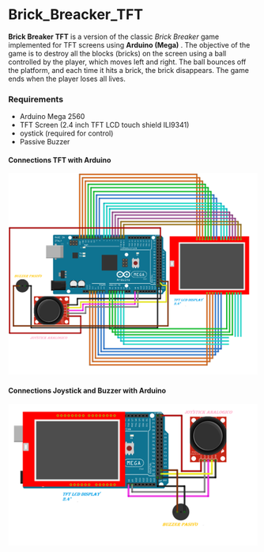 # Brick_Breacker_TFT

**Brick Breaker TFT** is a version of the classic *Brick Breaker* game implemented for TFT screens using  **Arduino (Mega)** . The objective of the game is to destroy all the blocks (bricks) on the screen using a ball controlled by the player, which moves left and right. The ball bounces off the platform, and each time it hits a brick, the brick disappears. The game ends when the player loses all lives.

### Requirements

* Arduino Mega 2560
* TFT Screen (2.4 inch TFT LCD touch shield ILI9341)
* oystick (required for control)
* Passive Buzzer

#### Connections TFT with Arduino

![Modelo 0.1](https://github.com/Trex-Codes/Brick_Breacker_TFT/blob/master/images/Arduino_Ball.png?raw=true)


#### Connections Joystick and Buzzer with Arduino

![M](https://github.com/Trex-Codes/Brick_Breacker_TFT/blob/master/images/Arduino_Ball2.png?raw=true)

